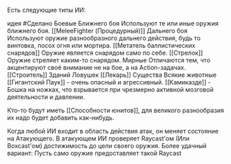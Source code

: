 Есть следующие типы ИИ:

идея #Сделано 
Боевые
	Ближнего боя
		Используют те или иные оружия ближнего боя.
		[[MeleeFighter (Процедурный)]]
	Дальнего боя
		Используют оружие разнообразного дальнего действия, будь то винтовка, посох огня или мортира.
		[[Метатель баллистических снарядов]]
			Оружие является снарядом само по себе.
		[[Стрелок]]
			Оружие стреляет каким-то снарядом.
Мирные
	Отличаются тем, что акцентируют своё внимание не на бое, а на Action-задачах.
	[[Строитель]]
		Зданий
		Ловушек
	[[Лекарь]]
Существа
	Всякие животные
	[[Гигантский Паук]] - очень опасный и агрессивный.
	[[Камиказде]] - Бошка на ножках, что взрывается при чрезмерно активной мозговой деятельности и давлении.

Кто-то будут иметь [[Способности юнитов]], для великого разнообразия их надо будет добавить как-нибудь.

Когда любой ИИ входит в область действия атак, он меняет состояние на Атакующего.
В атакующем ИИ проверяет Raycast'ом (Или Boxcast'ом) достижимость до цели своего оружия.
Более удачный вариант: Пусть само оружие предоставляет такой Raycast